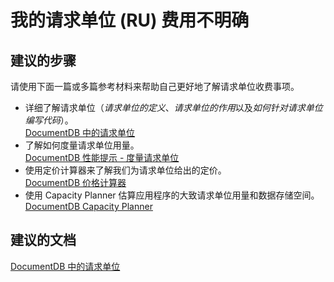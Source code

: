 <properties
    pageTitle="My request unit (RU) charging is unclear"
    description="我的请求单位 (RU) 费用不明确"
    service="microsoft.documentdb"
    resource="databaseAccounts"
    authors="AndrewHoh"
    displayOrder="2"
    selfHelpType="resource"
    supportTopicIds=""
    resourceTags=""
    productPesIds=""
    cloudEnvironments="public"
/>


# 我的请求单位 (RU) 费用不明确

## **建议的步骤**
请使用下面一篇或多篇参考材料来帮助自己更好地了解请求单位收费事项。

* 详细了解请求单位（*请求单位的定义*、*请求单位的作用*以及*如何针对请求单位编写代码*）。<br>[DocumentDB 中的请求单位](https://azure.microsoft.com/documentation/articles/documentdb-request-units/)
* 了解如何度量请求单位用量。<br>[DocumentDB 性能提示 - 度量请求单位](https://azure.microsoft.com/documentation/articles/documentdb-performance-tips/#measure-rus)
* 使用定价计算器来了解我们为请求单位给出的定价。<br>[DocumentDB 价格计算器](https://azure.microsoft.com/pricing/calculator/)
* 使用 Capacity Planner 估算应用程序的大致请求单位用量和数据存储空间。<br>[DocumentDB Capacity Planner](https://www.documentdb.com/capacityplanner)

## **建议的文档**
[DocumentDB 中的请求单位](https://azure.microsoft.com/documentation/articles/documentdb-request-units)



<!--HONumber=Aug16_HO1-->


